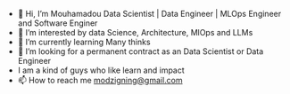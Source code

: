 - 👋 Hi, I’m Mouhamadou Data Scientist | Data Engineer | MLOps Engineer and Software Enginer
- 👀 I’m interested by data Science, Architecture, MlOps and LLMs
- 🌱 I’m currently learning Many thinks 
- 💞️ I’m looking for a permanent contract as an Data Scientist or Data Engineer
- I am a kind of guys who like learn and impact
- 📫 How to reach me modzigning@gmail.com

<!---
Mouhamadou98/Mouhamadou98 is a ✨ special ✨ repository because its `README.md` (this file) appears on your GitHub profile.
You can click the Preview link to take a look at your changes.
--->
